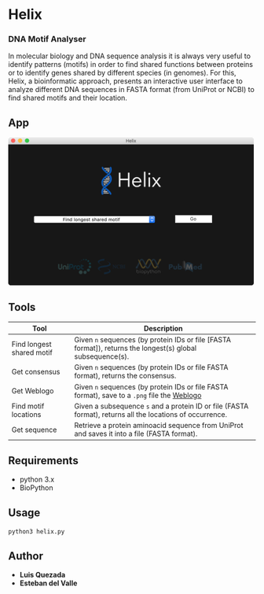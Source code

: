 # Helix
### DNA Motif Analyser

In molecular biology and DNA sequence analysis it is always very useful to identify patterns (motifs) in order to find shared functions between proteins or to identify genes shared by different species (in genomes). For this, Helix, a bioinformatic approach, presents an interactive user interface to analyze different DNA sequences in FASTA format (from UniProt or NCBI) to find shared motifs and their location.

## App
<img src="https://github.com/Lfquezada/Helix/blob/master/assets/helixSS1.png" width="500" class="center">

## Tools
Tool | Description
------------ | -------------
Find longest shared motif | Given `n` sequences (by protein IDs or file [FASTA format]), returns the longest(s) global subsequence(s).
Get consensus | Given `n` sequences (by protein IDs or file FASTA format), returns the consensus.
Get Weblogo | Given `n` sequences (by protein IDs or file FASTA format), save to a `.png` file the [Weblogo](https://weblogo.berkeley.edu)
Find motif locations | Given a subsequence `s` and a protein ID or file (FASTA format), returns all the locations of occurrence.
Get sequence | Retrieve a protein aminoacid sequence from UniProt and saves it into a file (FASTA format).

## Requirements
* python 3.x
* BioPython

## Usage
```
python3 helix.py
```

## Author
* **Luis Quezada**
* **Esteban del Valle**